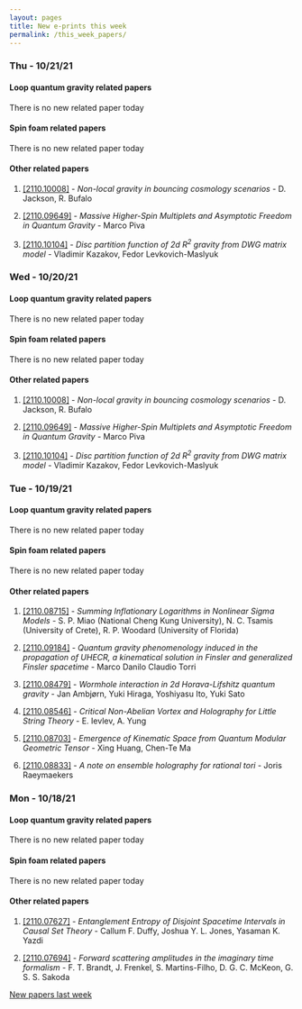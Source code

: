 ```yaml
---
layout: pages
title: New e-prints this week
permalink: /this_week_papers/
---
```




### Thu - 10/21/21

#### Loop quantum gravity related papers

There is no new related paper today 

#### Spin foam related papers

There is no new related paper today 



#### Other related papers

1. [[2110.10008]](https://arxiv.org/abs/2110.10008) - *Non-local gravity in bouncing cosmology scenarios* - D. Jackson, R. Bufalo

1. [[2110.09649]](https://arxiv.org/abs/2110.09649) - *Massive Higher-Spin Multiplets and Asymptotic Freedom in Quantum Gravity* - Marco Piva

1. [[2110.10104]](https://arxiv.org/abs/2110.10104) - *Disc partition function of 2d $R^2$ gravity from DWG matrix model* - Vladimir Kazakov, Fedor Levkovich-Maslyuk



### Wed - 10/20/21

#### Loop quantum gravity related papers

There is no new related paper today 

#### Spin foam related papers

There is no new related paper today 



#### Other related papers

1. [[2110.10008]](https://arxiv.org/abs/2110.10008) - *Non-local gravity in bouncing cosmology scenarios* - D. Jackson, R. Bufalo

1. [[2110.09649]](https://arxiv.org/abs/2110.09649) - *Massive Higher-Spin Multiplets and Asymptotic Freedom in Quantum Gravity* - Marco Piva

1. [[2110.10104]](https://arxiv.org/abs/2110.10104) - *Disc partition function of 2d $R^2$ gravity from DWG matrix model* - Vladimir Kazakov, Fedor Levkovich-Maslyuk



### Tue - 10/19/21

#### Loop quantum gravity related papers

There is no new related paper today 

#### Spin foam related papers

There is no new related paper today 



#### Other related papers

1. [[2110.08715]](https://arxiv.org/abs/2110.08715) - *Summing Inflationary Logarithms in Nonlinear Sigma Models* - S. P. Miao (National Cheng Kung University), N. C. Tsamis (University of Crete), R. P. Woodard (University of Florida)

1. [[2110.09184]](https://arxiv.org/abs/2110.09184) - *Quantum gravity phenomenology induced in the propagation of UHECR, a  kinematical solution in Finsler and generalized Finsler spacetime* - Marco Danilo Claudio Torri

1. [[2110.08479]](https://arxiv.org/abs/2110.08479) - *Wormhole interaction in 2d Horava-Lifshitz quantum gravity* - Jan Ambjørn, Yuki Hiraga, Yoshiyasu Ito, Yuki Sato

1. [[2110.08546]](https://arxiv.org/abs/2110.08546) - *Critical Non-Abelian Vortex and Holography for Little String Theory* - E. Ievlev, A. Yung

1. [[2110.08703]](https://arxiv.org/abs/2110.08703) - *Emergence of Kinematic Space from Quantum Modular Geometric Tensor* - Xing Huang, Chen-Te Ma

1. [[2110.08833]](https://arxiv.org/abs/2110.08833) - *A note on ensemble holography for rational tori* - Joris Raeymaekers



### Mon - 10/18/21

#### Loop quantum gravity related papers

There is no new related paper today 

#### Spin foam related papers

There is no new related paper today 



#### Other related papers

1. [[2110.07627]](https://arxiv.org/abs/2110.07627) - *Entanglement Entropy of Disjoint Spacetime Intervals in Causal Set  Theory* - Callum F. Duffy, Joshua Y. L. Jones, Yasaman K. Yazdi

1. [[2110.07694]](https://arxiv.org/abs/2110.07694) - *Forward scattering amplitudes in the imaginary time formalism* - F. T. Brandt, J. Frenkel, S. Martins-Filho, D. G. C. McKeon, G. S. S. Sakoda






[New papers last week]({{site.url}}/archived/weekly/pre-print/2021/10/18/archived_weekly_papers.html)